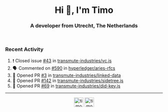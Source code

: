 <h1 align="center">Hi 👋, I'm Timo</h1>
<h3 align="center">A developer from Utrecht, The Netherlands</h3>
<br/>
<!-- https://github.com/rahuldkjain/github-profile-readme-generator --!>

<!--  <p align="left"><img src="https://github-readme-stats.vercel.app/api?username=timoglastra&show_icons=true&count_private=true&" alt="timoglastra" /></p> --!>

<!--
Github language stats
<p align="left"><img src="https://github-readme-stats.vercel.app/api/top-langs/?username=timoglastra&layout=compact" alt="timoglastra" /><p>
-->

<!-- Codestats language stats -->
<!-- <p align="left"><img src="https://codestats-readme.vercel.app/api/top-langs/?username=timoglastra&layout=compact&language_count=12" alt="timoglastra" /><p>    --!>
  
<h3>Recent Activity</h3>

<!--START_SECTION:activity-->
1. ❗️ Closed issue [#43](https://github.com/transmute-industries/vc.js/issues/43) in [transmute-industries/vc.js](https://github.com/transmute-industries/vc.js)
2. 🗣 Commented on [#590](https://github.com/hyperledger/aries-rfcs/issues/590) in [hyperledger/aries-rfcs](https://github.com/hyperledger/aries-rfcs)
3. 💪 Opened PR [#3](https://github.com/transmute-industries/linked-data/pull/3) in [transmute-industries/linked-data](https://github.com/transmute-industries/linked-data)
4. 💪 Opened PR [#142](https://github.com/transmute-industries/sidetree.js/pull/142) in [transmute-industries/sidetree.js](https://github.com/transmute-industries/sidetree.js)
5. 💪 Opened PR [#69](https://github.com/transmute-industries/did-key.js/pull/69) in [transmute-industries/did-key.js](https://github.com/transmute-industries/did-key.js)
<!--END_SECTION:activity-->

---

<p align="center">
<a href="https://twitter.com/timoglastra" target="blank"><img align="center" src="https://cdn.jsdelivr.net/npm/simple-icons@3.0.1/icons/twitter.svg" alt="timoglastra" height="30" width="30" /></a>
<a href="https://linkedin.com/in/timoglastra" target="blank"><img align="center" src="https://cdn.jsdelivr.net/npm/simple-icons@3.0.1/icons/linkedin.svg" alt="timoglastra" height="30" width="30" /></a>
</p>



